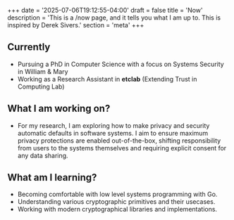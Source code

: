 +++
date = '2025-07-06T19:12:55-04:00'
draft = false
title = 'Now'
description = 'This is a /now page, and it tells you what I am up to. This is inspired by Derek Sivers.'
section = 'meta'
+++



## Currently
- Pursuing a PhD in Computer Science with a focus on Systems Security in William & Mary 
- Working as a Research Assistant in **etclab** (Extending Trust in Computing Lab)

## What I am working on?
- For my research, I am exploring how to make privacy and security automatic defaults in software systems. I aim to ensure maximum privacy protections are enabled out-of-the-box, shifting responsibility from users to the systems themselves and requiring explicit consent for any data sharing.

## What am I learning?
- Becoming comfortable with low level systems programming with Go.
- Understanding various cryptographic primitives and their usecases.
- Working with modern cryptographical libraries and implementations.
